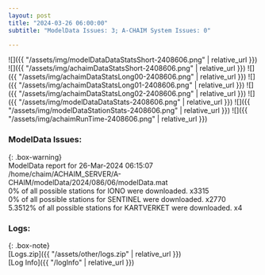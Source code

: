 ```yaml
---
layout: post
title: "2024-03-26 06:00:00"
subtitle: "ModelData Issues: 3; A-CHAIM System Issues: 0"

---
```


![]({{ "/assets/img/modelDataDataStatsShort-2408606.png" | relative_url }})
![]({{ "/assets/img/achaimDataStatsShort-2408606.png" | relative_url }})
![]({{ "/assets/img/achaimDataStatsLong00-2408606.png" | relative_url }})
![]({{ "/assets/img/achaimDataStatsLong01-2408606.png" | relative_url }})
![]({{ "/assets/img/achaimDataStatsLong02-2408606.png" | relative_url }})
![]({{ "/assets/img/modelDataDataStats-2408606.png" | relative_url }})
![]({{ "/assets/img/modelDataStationStats-2408606.png" | relative_url }})
![]({{ "/assets/img/achaimRunTime-2408606.png" | relative_url }})


### ModelData Issues:  
  
{: .box-warning}  
 ModelData report for 26-Mar-2024 06:15:07   
 /home/chaim/ACHAIM_SERVER/A-CHAIM/modelData/2024/086/06/modelData.mat   
 0% of all possible stations for IONO were downloaded. x3315   
 0% of all possible stations for SENTINEL were downloaded. x2770   
 5.3512% of all possible stations for KARTVERKET were downloaded. x4   
  


### Logs:  
  
{: .box-note}  
[Logs.zip]({{ "/assets/other/logs.zip" | relative_url }})  
[Log Info]({{ "/logInfo" | relative_url }})  
